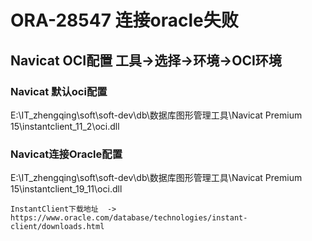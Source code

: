 # ORA-28547 连接oracle失败

## Navicat OCI配置 工具->选择->环境->OCI环境

### Navicat 默认oci配置

E:\IT_zhengqing\soft\soft-dev\db\数据库图形管理工具\Navicat Premium 15\instantclient_11_2\oci.dll

### Navicat连接Oracle配置

E:\IT_zhengqing\soft\soft-dev\db\数据库图形管理工具\Navicat Premium 15\instantclient_19_11\oci.dll

```
InstantClient下载地址  -> https://www.oracle.com/database/technologies/instant-client/downloads.html
```
